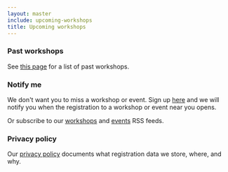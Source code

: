 ```yaml
---
layout: master
include: upcoming-workshops
title: Upcoming workshops
---
```


### Past workshops

See [this page](../../past-workshops) for a list of past workshops.

### Notify me

We don't want you to miss a workshop or event.
Sign up
[here](https://goo.gl/forms/DLp3d0CzkAnwS2GX2)
and we will notify you when the registration to a workshop or event near you opens.

Or subscribe to our [workshops](../../feed-workshops/) and
[events](../../feed-events/) RSS feeds.


### Privacy policy

Our [privacy policy](../../privacy-policy)
documents what registration data we store, where, and why.
